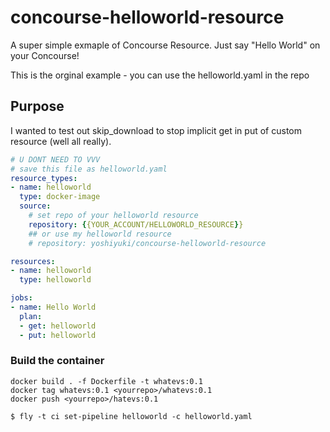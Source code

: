 # concourse-helloworld-resource
A super simple exmaple of Concourse Resource. Just say "Hello World" on your Concourse!

This is the orginal example - you can use the helloworld.yaml in the repo

## Purpose
I wanted to test out skip_download to stop implicit get in put of custom resource (well all really).



```yaml
# U DONT NEED TO VVV
# save this file as helloworld.yaml
resource_types:
- name: helloworld
  type: docker-image
  source:
    # set repo of your helloworld resource
    repository: {{YOUR_ACCOUNT/HELLOWORLD_RESOURCE}}
    ## or use my helloworld resource
    # repository: yoshiyuki/concourse-helloworld-resource

resources:
- name: helloworld
  type: helloworld

jobs:
- name: Hello World
  plan:
  - get: helloworld
  - put: helloworld
```

### Build the container
```
docker build . -f Dockerfile -t whatevs:0.1
docker tag whatevs:0.1 <yourrepo>/whatevs:0.1
docker push <yourrepo>/hatevs:0.1
```

```shell
$ fly -t ci set-pipeline helloworld -c helloworld.yaml
```
